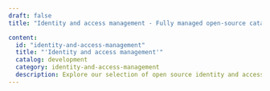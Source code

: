 ```yaml
---
draft: false
title: "Identity and access management - Fully managed open-source catalog | OctaByte.io"

content:
  id: "identity-and-access-management"
  title: "'Identity and access management'"
  catalog: development
  category: identity-and-access-management
  description: Explore our selection of open source identity and access management software on OctaByte. We handle installation, backup, updates, support, and maintenance, ensuring a seamless security solution for managing user identities and access control.
---
```

